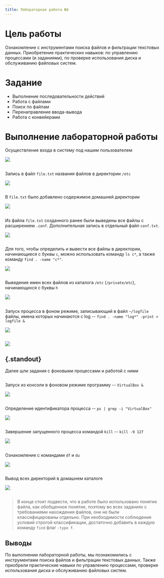 ```yaml
---
title: Лабораторная работа №6
---
```


# Цель работы

Ознакомление с инструментами поиска файлов и фильтрации текстовых данных. Приобретение практических навыков: по управлению процессами (и заданиями), по проверке использования диска и обслуживанию файловых систем.

# Задание

- Выполнение последовательности действий
- Работа с файлами
- Поиск по файлам
- Перенаправление ввода-вывода
- Работа с конвейерами

# Выполнение лабораторной работы

Осуществление входа в систему под нашим пользователем

![](image/s-1651669860.png)

##

Запись в файл `file.txt` названия файлов в директории `/etc`

![](image/s-1651670040.png)

##

В `file.txt` было добавлено содержимое домашней директории

![](image/s-1651669980.png)

##

Из файла `file.txt` созданного ранее были выведены все файлы с расширением `.conf`. Дополнительная запись в отдельный файл `conf.txt`.

![](image/s-1651670160.png)

##

Для того, чтобы определить и вывести все файлы в директории, начинающиеся с буквы `c`, можно использовать команду `ls c*`, а также команду `find . -name "c*"`.

![](image/s-1651670280.png)

##

Выведение имен всех файлов из каталога `/etc` (`/private/etc`), начинающихся с буквы `h`

![](image/s-1651670400.png)

##

Запуск процесса в фоном режиме, записывающий в файл `~/logfile` файлы, имена которых начинаются с log -- `find . -name "log*" -print > logfile &`

![](image/s-1651670460.png)

##

![](image/s-1651670520.png)

## {.standout}

Далее шли задания с фоновыми процессами и работой с ними

##

Запуск из консоли в фоновом режиме программу -- `VirtualBox &`

![](image/s-1651670700.png)

##

Определение идентификатора процесса -- `ps | grep -i "VirtualBox"`

![](image/s-1651670640.png)

##

Завершение запущенного процесса командой `kill` -- `kill -9 127`

![](image/s-1651670760.png)

##

Ознакомление с командами `df` и `du`

![](image/s-1651670880.png)

##

Вывод всех директорий в домашнем каталоге

![](image/s-1651670820.png)

##

> В конце стоит подвести, что в работе было использовано понятие файла, как обобщенное понятие, поэтому во всех заданиях с требованиями нахождения файлов, они не были классифицированы отдельно. При необходимости соблюдения условий строгой классификации, достаточно добавить в каждую команду `find` флаг `-type f`.

## Выводы

По выполнении лабораторной работы, мы познакомились с инструментами поиска файлов и фильтрации текстовых данных. Также приобрели практические навыки по управлению процессами, проверке использования диска и обслуживанию файловых систем.
